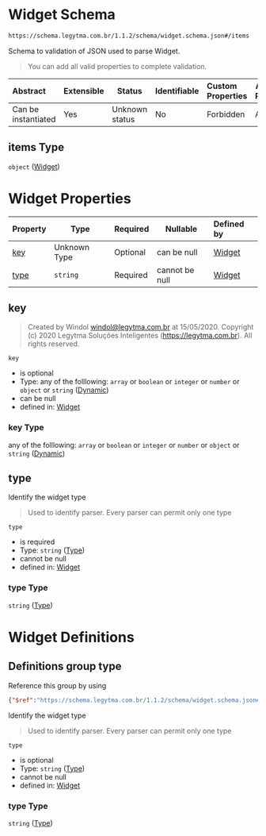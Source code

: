 # Widget Schema

```txt
https://schema.legytma.com.br/1.1.2/schema/widget.schema.json#/items
```

Schema to validation of JSON used to parse Widget.


> You can add all valid properties to complete validation.
>

| Abstract            | Extensible | Status         | Identifiable | Custom Properties | Additional Properties | Access Restrictions | Defined In                                                                            |
| :------------------ | ---------- | -------------- | ------------ | :---------------- | --------------------- | ------------------- | ------------------------------------------------------------------------------------- |
| Can be instantiated | Yes        | Unknown status | No           | Forbidden         | Allowed               | none                | [list_widget.schema.json\*](../schema/list_widget.schema.json) |

## items Type

`object` ([Widget](list_widget-widget.md))

# Widget Properties

| Property      | Type         | Required | Nullable       | Defined by                                                                                                                   |
| :------------ | ------------ | -------- | -------------- | :--------------------------------------------------------------------------------------------------------------------------- |
| [key](#key)   | Unknown Type | Optional | can be null    | [Widget](widget-properties-dynamic.md) |
| [type](#type) | `string`     | Required | cannot be null | [Widget](widget-properties-type.md)    |

## key




> Created by Windol [windol@legytma.com.br](mailto:windol@legytma.com.br) at 15/05/2020.
> Copyright (c) 2020 Legytma Soluções Inteligentes (<https://legytma.com.br>). All rights reserved.
>

`key`

-   is optional
-   Type: any of the folllowing: `array` or `boolean` or `integer` or `number` or `object` or `string` ([Dynamic](widget-properties-dynamic.md))
-   can be null
-   defined in: [Widget](widget-properties-dynamic.md)

### key Type

any of the folllowing: `array` or `boolean` or `integer` or `number` or `object` or `string` ([Dynamic](widget-properties-dynamic.md))

## type

Identify the widget type


> Used to identify parser. Every parser can permit only one type
>

`type`

-   is required
-   Type: `string` ([Type](widget-properties-type.md))
-   cannot be null
-   defined in: [Widget](widget-properties-type.md)

### type Type

`string` ([Type](widget-properties-type.md))

# Widget Definitions

## Definitions group type

Reference this group by using

```json
{"$ref":"https://schema.legytma.com.br/1.1.2/schema/widget.schema.json#/definitions/type"}
```

Identify the widget type


> Used to identify parser. Every parser can permit only one type
>

`type`

-   is optional
-   Type: `string` ([Type](widget-definitions-type.md))
-   cannot be null
-   defined in: [Widget](widget-definitions-type.md)

### type Type

`string` ([Type](widget-definitions-type.md))
